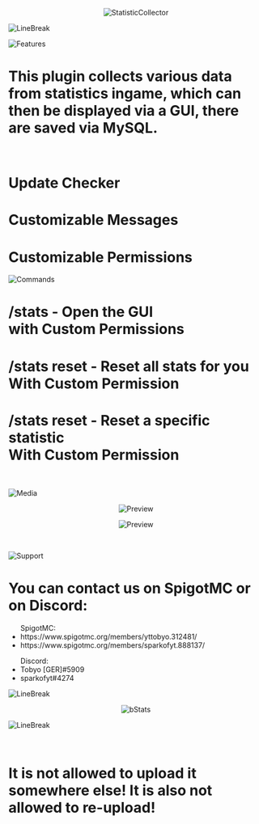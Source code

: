 <p align="center"> <img src="https://cdn.discordapp.com/attachments/680856712143831041/957615205704171602/Unbenannt.png" alt="StatisticCollector"/></p>

<p align="left"> <img src="https://cdn.discordapp.com/attachments/680856712143831041/957626894860288080/LineBreak_Dark.png" alt="LineBreak"/></p>

<p align="left"> <img src="https://cdn.discordapp.com/attachments/680856712143831041/957626388335177819/Features.png" alt="Features"/></p>
  <h1>This plugin collects various data from statistics ingame, which can then be displayed via a GUI, there are saved via MySQL.</h1>
  <br>
  <h1>Update Checker</h1>
  <h1>Customizable Messages</h1>
  <h1>Customizable Permissions</h1>

<p align="left"> <img src="https://cdn.discordapp.com/attachments/680856712143831041/957626459743215636/Command.png" alt="Commands"/></p>
  <h1>/stats <Player> - Open the GUI <br> with Custom Permissions</h1>
  <h1>/stats reset <player> - Reset all stats for you <br>With Custom Permission</h1> 
  <h1>/stats reset <statistic> <player> - Reset a specific statistic <br>With Custom Permission</h1>

  <br>
  
<p align="left"> <img src="https://cdn.discordapp.com/attachments/680856712143831041/957626575342415942/Media.png" alt="Media"/></p>
  <p align="center"> <img src="https://cdn.discordapp.com/attachments/680856712143831041/957629615600459817/Preview.png" alt="Preview"/></p>
  <p align="center"> <img src="https://cdn.discordapp.com/attachments/680856712143831041/957630251687641098/Preview.png" alt="Preview"/></p>
  <br>
  
<p align="left"> <img src="https://cdn.discordapp.com/attachments/680856712143831041/957626642644205628/Support.png" alt="Support"/></p>
  <h1>You can contact us on SpigotMC or on Discord: </h1>
  <ul>SpigotMC: <li>https://www.spigotmc.org/members/yttobyo.312481/</li> <li>https://www.spigotmc.org/members/sparkofyt.888137/</li> </ul>
  <ul>Discord: <li>Tobyo [GER]#5909</li> <li>sparkofyt#4274</li> </ul>

<p align="left"> <img src="https://cdn.discordapp.com/attachments/680856712143831041/957626894860288080/LineBreak_Dark.png" alt="LineBreak"/></p>

<p align="center"> <img src="https://bstats.org/signatures/bukkit/StatsCollector.svg" alt="bStats"/></p>

<p align="left"> <img src="https://cdn.discordapp.com/attachments/680856712143831041/957626894860288080/LineBreak_Dark.png" alt="LineBreak"/></p>
  <br>
  <h1>It is not allowed to upload it somewhere else! It is also not allowed to re-upload!</h1>
